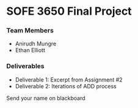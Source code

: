 # SOFE 3650 Final Project

### Team Members

- Anirudh Mungre
- Ethan Elliott

### Deliverables

- Deliverable 1: Excerpt from Assignment #2
- Deliverable 2: Iterations of ADD process

Send your name on blackboard
